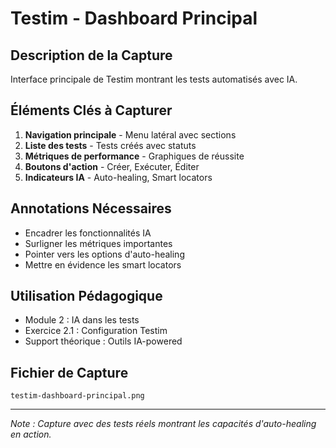 # Testim - Dashboard Principal

## Description de la Capture
Interface principale de Testim montrant les tests automatisés avec IA.

## Éléments Clés à Capturer
1. **Navigation principale** - Menu latéral avec sections
2. **Liste des tests** - Tests créés avec statuts
3. **Métriques de performance** - Graphiques de réussite
4. **Boutons d'action** - Créer, Exécuter, Éditer
5. **Indicateurs IA** - Auto-healing, Smart locators

## Annotations Nécessaires
- Encadrer les fonctionnalités IA
- Surligner les métriques importantes
- Pointer vers les options d'auto-healing
- Mettre en évidence les smart locators

## Utilisation Pédagogique
- Module 2 : IA dans les tests
- Exercice 2.1 : Configuration Testim
- Support théorique : Outils IA-powered

## Fichier de Capture
`testim-dashboard-principal.png`

---
*Note : Capture avec des tests réels montrant les capacités d'auto-healing en action.*